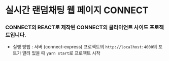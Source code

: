 # 실시간 랜덤채팅 웹 페이지 CONNECT 

### CONNECT의 REACT로 제작된 CONNECT의 클라이언트 사이드 프로젝트입니다.

* 실행 방법 : 서버 (connect-express) 프로젝트의 `http://localhost:4000`의 포트가 열려 있을 때 `yarn start`로 프로젝트 시작
